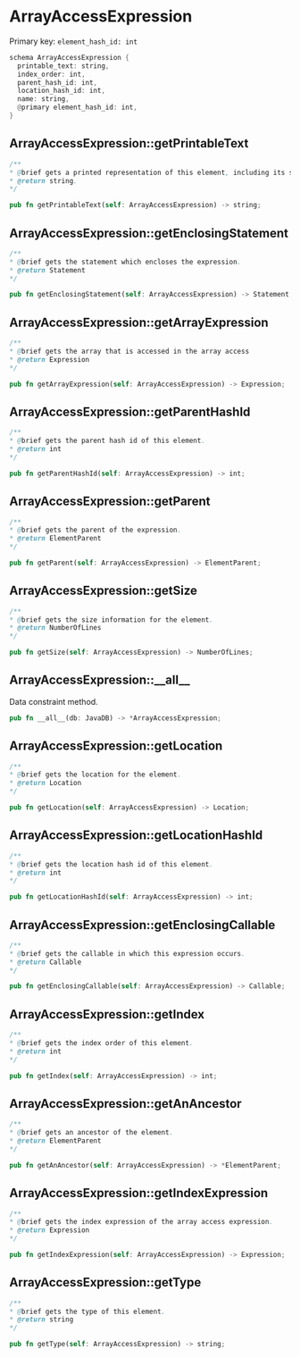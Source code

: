 # ArrayAccessExpression

Primary key: `element_hash_id: int`

```rust
schema ArrayAccessExpression {
  printable_text: string,
  index_order: int,
  parent_hash_id: int,
  location_hash_id: int,
  name: string,
  @primary element_hash_id: int,
}
```
## ArrayAccessExpression::getPrintableText

```java
/**
* @brief gets a printed representation of this element, including its structure where applicable.
* @return string.
*/
```
```rust
pub fn getPrintableText(self: ArrayAccessExpression) -> string;
```
## ArrayAccessExpression::getEnclosingStatement

```java
/**
* @brief gets the statement which encloses the expression.
* @return Statement 
*/
```
```rust
pub fn getEnclosingStatement(self: ArrayAccessExpression) -> Statement;
```
## ArrayAccessExpression::getArrayExpression

```java
/**
* @brief gets the array that is accessed in the array access
* @return Expression 
*/
```
```rust
pub fn getArrayExpression(self: ArrayAccessExpression) -> Expression;
```
## ArrayAccessExpression::getParentHashId

```java
/**
* @brief gets the parent hash id of this element.
* @return int
*/
```
```rust
pub fn getParentHashId(self: ArrayAccessExpression) -> int;
```
## ArrayAccessExpression::getParent

```java
/**
* @brief gets the parent of the expression.
* @return ElementParent 
*/
```
```rust
pub fn getParent(self: ArrayAccessExpression) -> ElementParent;
```
## ArrayAccessExpression::getSize

```java
/**
* @brief gets the size information for the element.
* @return NumberOfLines
*/
```
```rust
pub fn getSize(self: ArrayAccessExpression) -> NumberOfLines;
```
## ArrayAccessExpression::\_\_all\_\_

Data constraint method.

```rust
pub fn __all__(db: JavaDB) -> *ArrayAccessExpression;
```
## ArrayAccessExpression::getLocation

```java
/**
* @brief gets the location for the element.
* @return Location
*/
```
```rust
pub fn getLocation(self: ArrayAccessExpression) -> Location;
```
## ArrayAccessExpression::getLocationHashId

```java
/**
* @brief gets the location hash id of this element.
* @return int
*/
```
```rust
pub fn getLocationHashId(self: ArrayAccessExpression) -> int;
```
## ArrayAccessExpression::getEnclosingCallable

```java
/**
* @brief gets the callable in which this expression occurs.
* @return Callable 
*/
```
```rust
pub fn getEnclosingCallable(self: ArrayAccessExpression) -> Callable;
```
## ArrayAccessExpression::getIndex

```java
/**
* @brief gets the index order of this element.
* @return int
*/
```
```rust
pub fn getIndex(self: ArrayAccessExpression) -> int;
```
## ArrayAccessExpression::getAnAncestor

```java
/**
* @brief gets an ancestor of the element.
* @return ElementParent 
*/
```
```rust
pub fn getAnAncestor(self: ArrayAccessExpression) -> *ElementParent;
```
## ArrayAccessExpression::getIndexExpression

```java
/**
* @brief gets the index expression of the array access expression.
* @return Expression 
*/
```
```rust
pub fn getIndexExpression(self: ArrayAccessExpression) -> Expression;
```
## ArrayAccessExpression::getType

```java
/**
* @brief gets the type of this element.
* @return string
*/
```
```rust
pub fn getType(self: ArrayAccessExpression) -> string;
```
